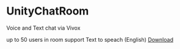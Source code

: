 # UnityChatRoom
Voice and Text chat via Vivox

up to 50 users in room
support Text to speach (English)
 [Download](https://biyastogames.itch.io/vivoxchat)
